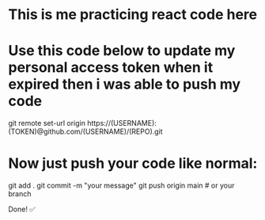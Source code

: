 # This is me practicing react code here

# Use this code below to update my personal access token when it expired then i was able to push my code
git remote set-url origin https://(USERNAME):(TOKEN)@github.com/(USERNAME)/(REPO).git

# Now just push your code like normal:

git add .
git commit -m "your message"
git push origin main  # or your branch


Done! ✅

